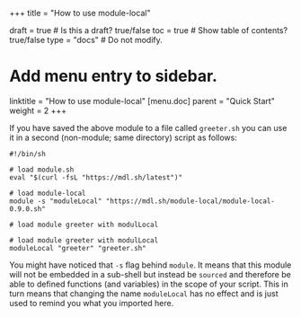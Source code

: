+++
title = "How to use module-local"

draft = true # Is this a draft? true/false
toc = true  # Show table of contents? true/false
type = "docs"  # Do not modify.

# Add menu entry to sidebar.
linktitle = "How to use module-local"
[menu.doc]
  parent = "Quick Start"
  weight = 2
+++

If you have saved the above module to a file called `greeter.sh` you
can use it in a second (non-module; same directory) script as
follows:

```
#!/bin/sh

# load module.sh
eval "$(curl -fsL "https://mdl.sh/latest")"

# load module-local
module -s "moduleLocal" "https://mdl.sh/module-local/module-local-0.9.0.sh"

# load module greeter with modulLocal

# load module greeter with modulLocal
moduleLocal "greeter" "greeter.sh"
```

You might have noticed that `-s` flag behind `module`. It means that
this module will not be embedded in a sub-shell but instead be
`sourced` and therefore be able to defined functions (and variables)
in the scope of your script. This in turn means that changing the
name `moduleLocal` has no effect and is just used to remind you what
you imported here.

